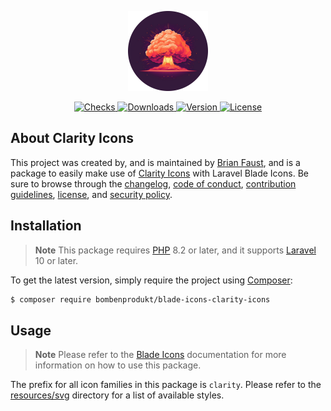 <p align="center">
    <a href="https://bombenprodukt.com" target="_blank">
        <img src="https://raw.githubusercontent.com/BombenProdukt/assets/main/logo-text.svg" width="128" alt="BombenProdukt Logo" />
    </a>
</p>

<p align="center">
    <a href="https://github.com/faustbrian/blade-icons-clarity-icons/actions">
        <img src="https://badge.sh/github/check-runs/BombenProdukt/blade-icons-clarity-icons" alt="Checks" />
    </a>
    <a href="https://packagist.org/packages/bombenprodukt/blade-icons-clarity-icons">
        <img src="https://badge.sh/packagist/downloads/BombenProdukt/blade-icons-clarity-icons" alt="Downloads" />
    </a>
    <a href="https://packagist.org/packages/bombenprodukt/blade-icons-clarity-icons">
        <img src="https://badge.sh/packagist/version/BombenProdukt/blade-icons-clarity-icons" alt="Version" />
    </a>
    <a href="https://packagist.org/packages/bombenprodukt/blade-icons-clarity-icons">
        <img src="https://badge.sh/packagist/license/BombenProdukt/blade-icons-clarity-icons" alt="License" />
    </a>
</p>

## About Clarity Icons

This project was created by, and is maintained by [Brian Faust](https://github.com/faustbrian), and is a package to easily make use of [Clarity Icons](https://github.com/vmware/clarity-assets) with Laravel Blade Icons. Be sure to browse through the [changelog](CHANGELOG.md), [code of conduct](.github/CODE_OF_CONDUCT.md), [contribution guidelines](.github/CONTRIBUTING.md), [license](LICENSE), and [security policy](.github/SECURITY.md).

## Installation

> **Note**
> This package requires [PHP](https://www.php.net/) 8.2 or later, and it supports [Laravel](https://laravel.com/) 10 or later.

To get the latest version, simply require the project using [Composer](https://getcomposer.org/):

```bash
$ composer require bombenprodukt/blade-icons-clarity-icons
```

## Usage

> **Note**
> Please refer to the [Blade Icons](https://github.com/faustbrian/blade-icons) documentation for more information on how to use this package.

The prefix for all icon families in this package is `clarity`. Please refer to the [resources/svg](/resources/svg) directory for a list of available styles.
